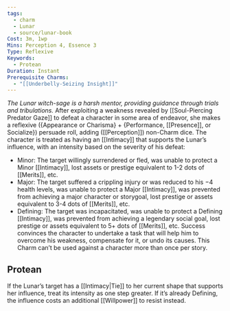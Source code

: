 ```yaml
---
tags:
  - charm
  - Lunar
  - source/lunar-book
Cost: 3m, 1wp
Mins: Perception 4, Essence 3
Type: Reflexive
Keywords:
  - Protean
Duration: Instant
Prerequisite Charms:
  - "[[Underbelly-Seizing Insight]]"
---
```

*The Lunar witch-sage is a harsh mentor, providing guidance through trials and tribulations.*
After exploiting a weakness revealed by [[Soul-Piercing Predator Gaze]] to defeat a character in some area of endeavor, she makes a reflexive ({Appearance or Charisma} + {Performance, [[Presence]], or Socialize}) persuade roll, adding ([[Perception]]) non-Charm dice. The character is treated as having an [[Intimacy]] that supports the Lunar’s influence, with an intensity based on the severity of his defeat: 
- Minor: The target willingly surrendered or fled, was unable to protect a Minor [[Intimacy]], lost assets or prestige equivalent to 1-2 dots of [[Merits]], etc. 
- Major: The target suffered a crippling injury or was reduced to his −4 health levels, was unable to protect a Major [[Intimacy]], was prevented from achieving a major character or storygoal, lost prestige or assets equivalent to 3-4 dots of [[Merits]], etc. 
- Defining: The target was incapacitated, was unable to protect a Defining [[Intimacy]], was prevented from achieving a legendary social goal, lost prestige or assets equivalent to 5+ dots of [[Merits]], etc.
Success convinces the character to undertake a task that will help him to overcome his weakness, compensate for it, or undo its causes. 
This Charm can’t be used against a character more than once per story. 
## Protean 

If the Lunar’s target has a [[Intimacy|Tie]] to her current shape that supports her influence, treat its intensity as one step greater. If it’s already Defining, the influence costs an additional [[Willpower]] to resist instead.